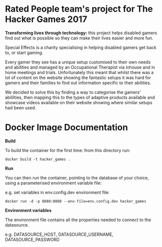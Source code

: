 # Rated People team's project for The Hacker Games 2017

**Transforming lives through technology:** this project helps disabled gamers find out what is possible so they can make their lives easier and more fun.

Special Effects is a charity specialising in helping disabled gamers get back to, or start gaming. 

Every gamer they see has a unique setup customised to their own needs and abilities and managed by an Occupational Therapist via inhouse and in home meetings and trials. Unfortunately this meant that whilst there was a lot of content on the website showing the fantastic setups it was hard for gamers and their families to find out information specific to their abilities.

We decided to solve this by finding a way to categorise the gamers' abililties, then mapping this to the types of adaptive products available and showcase videos available on their website showing where similar setups had been used.

# Docker Image Documentation

**Build**

To build the container for the first time: from this directory run:

    docker build -t hacker_games .

**Run**

You can then run the container, pointing to the database of your choice, using a parameterised environment variable file:

e.g. set variables in env.config.dev environment file:

    docker run -d -p 8080:8080 --env-file=env.config.dev hacker_games

**Environment variables**

The environment file contains all the properties needed to connect to the datasource. 

e.g. DATASOURCE_HOST, DATASOURCE_USERNAME, DATASOURCE_PASSWORD
